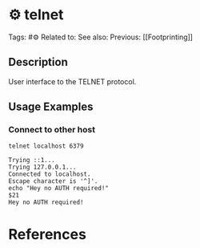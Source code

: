 # ⚙️ telnet

Tags: #⚙️
Related to:
See also:
Previous: [[Footprinting]]

## Description

User interface to the TELNET protocol.

## Usage Examples

### Connect to other host

	telnet localhost 6379

```
Trying ::1...
Trying 127.0.0.1...
Connected to localhost.
Escape character is '^]'.
echo "Hey no AUTH required!"
$21
Hey no AUTH required!
```

# References